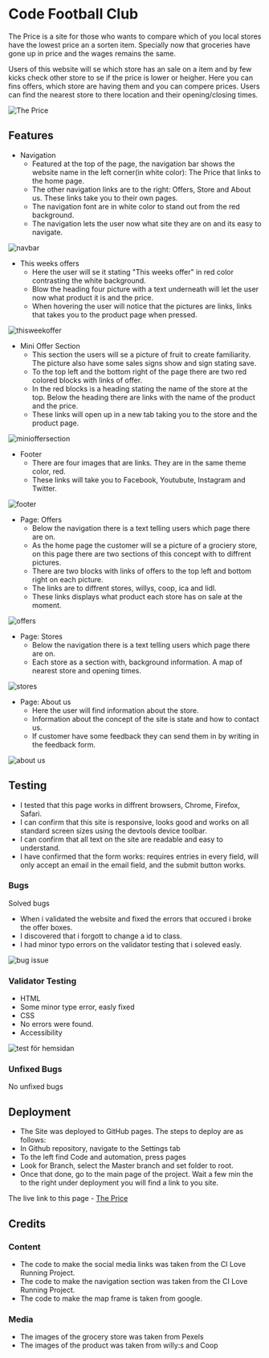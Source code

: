 # Code Football Club

The Price is a site for those who wants to compare which of you local stores have the lowest price an a sorten item. Specially now that groceries have gone up in price and the wages remains the same.

Users of this website will se which store has an sale on a item and by few kicks check other store to se if the price is lower or heigher. Here you can fins offers, which store are having them and you can compere prices. Users can find the nearest store to there location and their opening/closing times.

![The Price](https://github.com/Maadajibao/Project-1-The-Price/assets/139248826/d426211c-e004-41b2-95bf-6350b6a890e2)



## Features

* Navigation
   * Featured at the top of the page, the navigation bar shows the website name in the left corner(in white color): The Price that links to the home page.
   * The other navigation links are to the right: Offers, Store and About us. These links take you to their own pages.
   * The navigation font are in white color to stand out from the red background.
   * The navigation lets the user now what site they are on and its easy to navigate.

![navbar](https://github.com/Maadajibao/Project-1-The-Price/assets/139248826/4b1e14ac-7918-4305-8e5e-004a9919e214)


* This weeks offers
   * Here the user will se it stating "This weeks offer" in red color contrasting the white background.
   * Blow the heading four picture with a text underneath will let the user now what product it is and the price.
   * When hovering the user will notice that the pictures are links, links that takes you to the product page when pressed.

![thisweekoffer](https://github.com/Maadajibao/Project-1-The-Price/assets/139248826/47c5d455-4552-4985-b330-b15373d8256d)



* Mini Offer Section
   * This section the users will se a picture of fruit to create familiarity. The picture also have some sales signs show and sign stating save.
   * To the top left and the bottom right of the page there are two red colored blocks with links of offer.
   * In the red blocks is a heading stating the name of the store at the top. Below the heading there are links with the name of the product and the price.
   * These links will open up in a new tab taking you to the store and the product page.
  
![minioffersection](https://github.com/Maadajibao/Project-1-The-Price/assets/139248826/0eeb9ff3-f019-47d3-aa53-4c9b71ffe196)


* Footer
   * There are four images that are links. They are in the same theme color, red. 
   * These links will take you to Facebook, Youtubute, Instagram and Twitter.

![footer](https://github.com/Maadajibao/Project-1-The-Price/assets/139248826/0129ff82-3116-43f7-9f22-6a4873c9b206)


* Page: Offers
   * Below the navigation there is a text telling users which page there are on.
   * As the home page the customer will se a picture of a grociery store, on this page there are two sections of this concept with to diffrent pictures.
   * There are two blocks with links of offers to the top left and bottom right on each picture.
   * The links are to diffrent stores, willys, coop, ica and lidl.
   * These links displays what product each store has on sale at the moment.
  
![offers](https://github.com/Maadajibao/Project-1-The-Price/assets/139248826/5f71a822-551e-484d-b08a-a71478662ddd)


* Page: Stores
   * Below the navigation there is a text telling users which page there are on.
   * Each store as a section with, background information. A map of nearest store and opening times.

![stores](https://github.com/Maadajibao/Project-1-The-Price/assets/139248826/09367663-0173-4edf-8f5a-872e121c80bb)


* Page: About us
   * Here the user will find information about the store.
   * Information about the concept of the site is state and how to contact us.
   * If customer have some feedback they can send them in by writing in the feedback form.

![about us](https://github.com/Maadajibao/Project-1-The-Price/assets/139248826/ab1550ad-8cde-4b3f-915b-0a5ec0d13cf6)


## Testing

* I tested that this page works in diffrent browsers, Chrome, Firefox, Safari.
* I can confirm that this site is responsive, looks good and works on all standard screen sizes using the devtools device toolbar.
* I can confirm that all text on the site are readable and easy to understand.
* I have confirmed that the form works: requires entries in every field, will only accept an email in the email field, and the submit button works.
  
### Bugs

Solved bugs

* When i validated the website and fixed the errors that occured i broke the offer boxes.
* I discovered that i forgott to change a id to class.
* I had minor typo errors on the validator testing that i soleved easly.

![bug issue](https://github.com/Maadajibao/Project-1-The-Price/assets/139248826/c90c6be5-477d-4957-b017-2b7a377bc7f2)


### Validator Testing

* HTML
 * Some minor type error, easly fixed
* CSS
 * No errors were found.
* Accessibility

![test för hemsidan](https://github.com/Maadajibao/Project-1-The-Price/assets/139248826/dbeda498-e981-4048-8dd5-c175b36675b1)


### Unfixed Bugs

No unfixed bugs

## Deployment

* The Site was deployed to GitHub pages. The steps to deploy are as follows:
 * In Github repository, navigate to the Settings tab
 * To the left find Code and automation, press pages
 * Look for Branch, select the Master branch and set folder to root.
 * Once that done, go to the main page of the project. Wait a few min the to the right under deployment you will find a link to you site.

The live link to this page - [The Price](https://maadajibao.github.io/Project-1-The-Price/index.html)

## Credits

### Content

* The code to make the social media links was taken from the CI Love Running Project.
* The code to make the navigation section was taken from the CI Love Running Project.
* The code to make the map frame is taken from google.
  
### Media

* The images of the grocery store was taken from Pexels
* The images of the product was taken from willy:s and Coop

   

